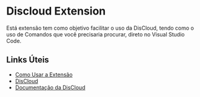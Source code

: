 # Discloud Extension

Está extensão tem como objetivo facilitar o uso da DisCloud, tendo como o uso de Comandos que você precisaria procurar, direto no Visual Studio Code.

## Links Úteis

- [Como Usar a Extensão](https://youtu.be/xm3YgoEiEDc)
- [DisCloud](https://discloud.app)
- [Documentação da DisCloud](https://docs.discloudbot.com)